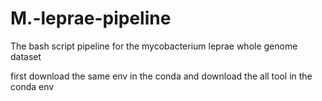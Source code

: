 # M.-leprae-pipeline
The bash script pipeline for the mycobacterium leprae whole genome dataset



first download the same env in the conda
and download the all tool in the conda env

